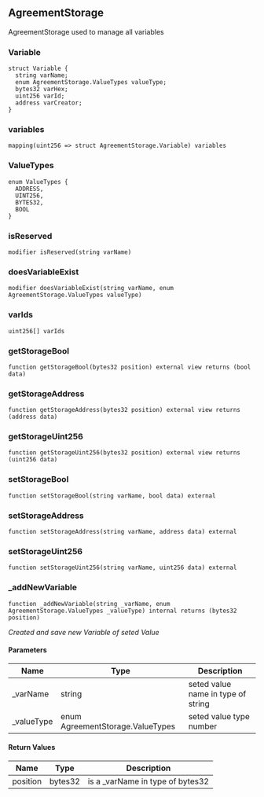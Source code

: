 ## AgreementStorage

AgreementStorage used to manage all variables

### Variable

```solidity
struct Variable {
  string varName;
  enum AgreementStorage.ValueTypes valueType;
  bytes32 varHex;
  uint256 varId;
  address varCreator;
}
```

### variables

```solidity
mapping(uint256 => struct AgreementStorage.Variable) variables
```

### ValueTypes

```solidity
enum ValueTypes {
  ADDRESS,
  UINT256,
  BYTES32,
  BOOL
}
```

### isReserved

```solidity
modifier isReserved(string varName)
```

### doesVariableExist

```solidity
modifier doesVariableExist(string varName, enum AgreementStorage.ValueTypes valueType)
```

### varIds

```solidity
uint256[] varIds
```

### getStorageBool

```solidity
function getStorageBool(bytes32 position) external view returns (bool data)
```

### getStorageAddress

```solidity
function getStorageAddress(bytes32 position) external view returns (address data)
```

### getStorageUint256

```solidity
function getStorageUint256(bytes32 position) external view returns (uint256 data)
```

### setStorageBool

```solidity
function setStorageBool(string varName, bool data) external
```

### setStorageAddress

```solidity
function setStorageAddress(string varName, address data) external
```

### setStorageUint256

```solidity
function setStorageUint256(string varName, uint256 data) external
```

### _addNewVariable

```solidity
function _addNewVariable(string _varName, enum AgreementStorage.ValueTypes _valueType) internal returns (bytes32 position)
```

_Created and save new Variable of seted Value_

#### Parameters

| Name | Type | Description |
| ---- | ---- | ----------- |
| _varName | string | seted value name in type of string |
| _valueType | enum AgreementStorage.ValueTypes | seted value type number |

#### Return Values

| Name | Type | Description |
| ---- | ---- | ----------- |
| position | bytes32 | is a _varName in type of bytes32 |

